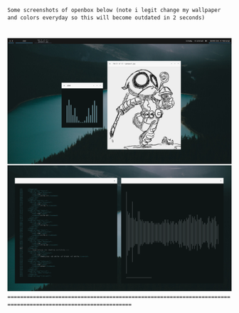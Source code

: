 `Some screenshots of openbox below (note i legit change my wallpaper and colors everyday so this will become outdated in 2 seconds)`
#
![obscreen1](https://raw.githubusercontent.com/buyBread/dots/master/screenshots/2018-02-10-204525_1366x768_scrot.png)
![obscreen2](https://raw.githubusercontent.com/buyBread/dots/master/screenshots/2018-02-10-211554_1366x768_scrot.png)
`=============================================================================================================`
